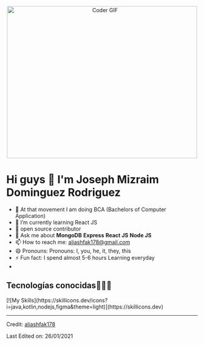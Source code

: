 <p align="center">

  <img src="https://media.giphy.com/media/SWoSkN6DxTszqIKEqv/giphy.gif" alt="Coder GIF" width="500" height="400">
  
</p>

# Hi guys 👋  I'm Joseph Mizraim Dominguez Rodriguez





- 🔭 At that movement I am doing BCA (Bachelors of Computer Application)
- 🌱 I’m currently learning React JS
- 👯 open source contributor
- 💬 Ask me about **MongoDB** **Express** **React JS** **Node JS**
- 📫 How to reach me: aliashfak178@gmail.com
- 😄 Pronouns: Pronouns: I, you, he, it, they, this
- ⚡  Fun fact: I spend almost 5-6 hours Learning everyday
- 

<h2 >Tecnologías conocidas👨🏻‍💻</h2>
<!--tech stack icons-->
[![My Skills](https://skillicons.dev/icons?i=java,kotlin,nodejs,figma&theme=light)](https://skillicons.dev)

----
Credit: [aliashfak178](https://github.com/aliashfak178)

Last Edited on: 26/01/2021

